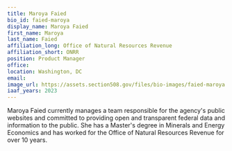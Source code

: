 ```yaml
---
title: Maroya Faied
bio_id: faied-maroya
display_name: Maroya Faied
first_name: Maroya
last_name: Faied
affiliation_long: Office of Natural Resources Revenue
affiliation_short: ONRR
position: Product Manager
office: 
location: Washington, DC
email: 
image_url: https://assets.section508.gov/files/bio-images/faied-maroya.jpg
iaaf_years: 2023
---
```

Maroya Faied currently manages a team responsible for the agency's public websites and committed to providing open and transparent federal data and information to the public. She has a Master's degree in Minerals and Energy Economics and has worked for the Office of Natural Resources Revenue for over 10 years. 